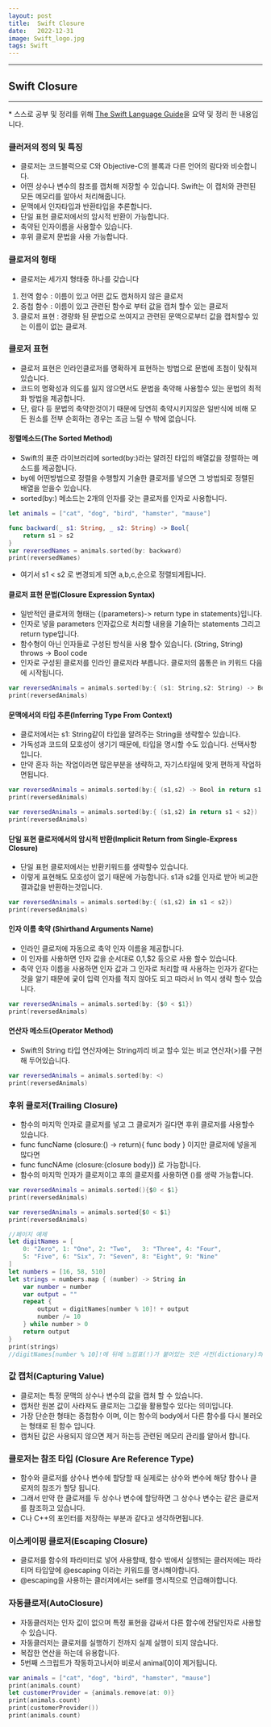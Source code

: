 ```yaml
---
layout: post
title:  Swift Closure
date:   2022-12-31
image: Swift_logo.jpg
tags: Swift
---
```


---
## Swift Closure
---
\* 스스로 공부 및 정리를 위해 [The Swift Language Guide](https://jusung.gitbook.io/the-swift-language-guide/)을 요약 및 정리 한 내용입니다. 

### 클러저의 정의 및 특징
  - 클로저는 코드블럭으로 C와 Objective-C의 블록과 다른 언어의 람다와 비슷합니다.
  - 어떤 상수나 변수의 참조를 캡처해 저장할 수 있습니다. Swift는 이 캡처와 관련된 모든 메모리를 알아서 처리해줍니다.
  - 문맥에서 인자타입과 반환타입을 추론합니다.
  - 단일 표현 클로저에서의 암시적 반환이 가능합니다.
  - 축약된 인자이름을 사용할수 있습니다.
  - 후위 클로저 문법을 사용 가능합니다.

### 클로저의 형태
   - 클로저는 세가지 형태중 하나를 갖습니다
   1. 전역 함수 : 이름이 있고 어떤 값도 캡처하지 않은 클로저
   2. 중첩 함수 : 이름이 있고 관련된 함수로 부터 값을 캡처 할수 있는 클로저
   3. 클로저 표현 : 경량화 된 문법으로 쓰여지고 관련된 문액으로부터 값을 캡처할수 있는 이름이 없는 클로저.

### 클로저 표현
   - 클로저 표현은 인라인클로저를 명확하게 표현하는 방법으로 문법에 초첨이 맞춰져있습니다.
   - 코드의 명확성과 의도를 잃지 않으면서도 문법을 축약해 사용할수 있는 문법의 최적화 방법을 제공합니다.
   - 단, 람다 등 문법의 축약한것이기 때문에 당연히 축약시키지않은 일반식에 비해 모든 원소를 전부 순회하는 경우는 조금 느릴 수 밖에 없습니다.

#### 정렬메소드(The Sorted Method)
   - Swift의 표준 라이브러리에 sorted(by:)라는 알려진 타입의 배열값을 정렬하는 메소드를 제공합니다.
   - by에 어떤방법으로 정렬을 수행할지 기술한 클로저를 넣으면 그 방법되로 정렬된 배열을 얻을수 있습니다.
   - sorted(by:) 메소드는 2개의 인자를 갖는 클로저를 인자로 사용합니다.

```swift
let animals = ["cat", "dog", "bird", "hamster", "mause"]

func backward(_ s1: String, _ s2: String) -> Bool{
    return s1 > s2
}
var reversedNames = animals.sorted(by: backward)
print(reversedNames)
```
   - 여기서 s1 < s2 로 변경되게 되면 a,b,c,순으로 정렬되게됩니다.

#### 클로저 표현 문법(Closure Expression Syntax)
   - 일반적인 클로저의 형태는  {(parameters)-> return type in statements}입니다.
   - 인자로 넣을 parameters 인자값으로 처리할 내용을 기술하는 statements 그리고 return type입니다.
   - 함수형이 아닌 인자들로 구성된 방식을 사용 할수 있습니다. (String, String) throws -> Bool code
   - 인자로 구성된 클로저를 인라인 클로저라 부릅니다. 클로저의 몸통은 in 키워드 다음에 시작됩니다.

```swift
var reversedAnimals = animals.sorted(by:{ (s1: String,s2: String) -> Bool in return s1 < s2})
print(reversedAnimals)
```

#### 문맥에서의 타입 추론(Inferring Type From Context)
   - 클로저에서는 s1: String같이 타입을 알려주는 String을 생략할수 있습니다.
   - 가독성과 코드의 모호성이 생기기 때문에, 타입을 명시할 수도 있습니다. 선택사항입니다.
   - 만약 혼자 하는 작업이라면 많은부분을 생략하고, 자기스타일에 맞게 편하게 작업하면됩니다.

```swift
var reversedAnimals = animals.sorted(by:{ (s1,s2) -> Bool in return s1 < s2})
print(reversedAnimals)

var reversedAnimals = animals.sorted(by:{ (s1,s2) in return s1 < s2})
print(reversedAnimals)
```

#### 단일 표현 클로저에서의 암시적 반환(Implicit Return from Single-Express Closure)
   - 단일 표현 클로저에서는 반환키워드를 생략할수 있습니다.
   - 이렇게 표현해도 모호성이 없기 때문에 가능합니다. s1과 s2를 인자로 받아 비교한 결과값을 반환하는것입니다.

```swift
var reversedAnimals = animals.sorted(by:{ (s1,s2) in s1 < s2})
print(reversedAnimals)
```

#### 인자 이름 축약 (Shirthand Arguments Name)
   - 인라인 클로저에 자동으로 축약 인자 이름을 제공합니다.
   - 이 인자를 사용하면 인자 값을 순서대로 $0,$1,$2 등으로 사용 할수 있습니다.
   - 축약 인자 이름을 사용하면 인자 값과 그 인자로 처리할 때 사용하는 인자가 같다는 것을 알기 때문에 궂이 입력 인자를 적지 않아도 되고 따라서 In 역시 생략 할수 있습니다.

```swift
var reversedAnimals = animals.sorted(by: {$0 < $1})
print(reversedAnimals)
```

#### 연산자 메소드(Operator Method)
   - Swift의 String 타입 연산자에는 String끼리 비교 할수 있는 비교 연산자(>)를 구현해 두어있습니다.

```swift
var reversedAnimals = animals.sorted(by: <)
print(reversedAnimals)
```

### 후위 클로저(Trailing Closure)
   - 함수의 마지막 인자로 클로저를 넣고 그 클로저가 길다면 후위 클로저를 사용할수 있습니다.
   - func funcName (closure:() -> return){ func body } 이지만 클로저에 넣을게 많다면
   - func funcNAme (closure:{closure body}) 로 가능합니다. 
   - 함수의 마지막 인자가 클로저이고 후의 클로저를 사용하면 ()를 생략 가능합니다.

```swift
var reversedAnimals = animals.sorted(){$0 < $1}
print(reversedAnimals)

var reversedAnimals = animals.sorted{$0 < $1}
print(reversedAnimals)

//페이지 예제
let digitNames = [
    0: "Zero", 1: "One", 2: "Two",   3: "Three", 4: "Four",
    5: "Five", 6: "Six", 7: "Seven", 8: "Eight", 9: "Nine"
]
let numbers = [16, 58, 510]
let strings = numbers.map { (number) -> String in
    var number = number
    var output = ""
    repeat {
        output = digitNames[number % 10]! + output
        number /= 10
    } while number > 0
    return output
}
print(strings)
//digitNames[number % 10]!에 뒤에 느낌표(!)가 붙어있는 것은 사전(dictionary)의 subscript는 옵셔널이기 때문입니다.
```

### 값 캡처(Capturing Value)
   - 클로저는 특정 문맥의 상수나 변수의 값을 캡처 할 수 있습니다.
   - 캡처란 원본 값이 사라져도 클로저는 그값을 활용할수 있다는 의미입니다.
   - 가장 단순한 형태는 중첩함수 이며, 이는 함수의 body에서 다른 함수를 다시 불러오는 형태로 된 함수 입니다.
   - 캡처된 값은 사용되지 않으면 제거 하는등 관련된 메모리 관리를 알아서 합니다.

### 클로저는 참조 타입 (Closure Are Reference Type)
   - 함수와 클로저를 상수나 변수에 할당할 때 실제로는 상수와 변수에 해당 함수나 클로저의 참조가 할당 됩니다.
   - 그래서 만약 한 클로저를 두 상수나 변수에 할당하면 그 상수나 변수는 같은 클로저를 참조하고 있습니다.
   - C나 C++의 포인터를 저장하는 부분과 같다고 생각하면됩니다.

### 이스케이핑 클로저(Escaping Closure)
   - 클로저를 함수의 파라미터로 넣어 사용할때, 함수 밖에서 실행되는 클러저에는 파라티머 타입앞에 @escaping 이라는 키워드를 명시해야합니다.
   - @escaping을 사용하는 클러저에서는 self를 명시적으로 언급해야합니다.

### 자동클로저(AutoClosure)
   - 자동클러저는 인자 값이 없으며 특정 표현을 감싸서 다른 함수에 전달인자로 사용할수 있습니다.
   - 자동클러저는 클로저를 실행하기 전까지 실제 실행이 되지 않습니다. 
   - 복잡한 연산을 하는데 유용합니다.
   - 5번째 스크립트가 작동하고나서야 비로서 animal[0]이 제거됩니다. 

```swift
var animals = ["cat", "dog", "bird", "hamster", "mause"]
print(animals.count)
let customerProvider = {animals.remove(at: 0)}
print(animals.count)
print(customerProvider())
print(animals.count)
```